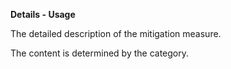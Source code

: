 **Details - Usage**

The detailed description of the mitigation measure.

The content is determined by the category.
